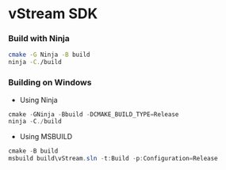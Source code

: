 # vStream SDK

### Build with Ninja
```bash
cmake -G Ninja -B build
ninja -C./build
```

### Building on Windows 
- Using Ninja
```powershell
cmake -GNinja -Bbuild -DCMAKE_BUILD_TYPE=Release
ninja -C./build
```
- Using MSBUILD
```powershell
cmake -B build
msbuild build\vStream.sln -t:Build -p:Configuration=Release
```
